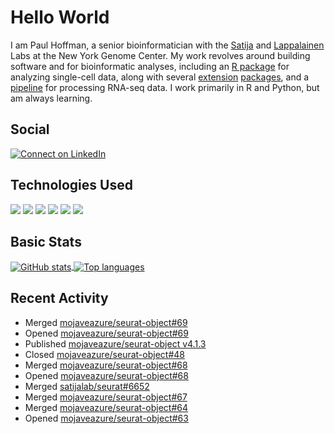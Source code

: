 
<!-- README.md is generated from README.Rmd. Please edit that file -->

# Hello World

I am Paul Hoffman, a senior bioinformatician with the
[Satija](https://satijalab.org) and [Lappalainen](https://tllab.org)
Labs at the New York Genome Center. My work revolves around building
software and for bioinformatic analyses, including an [R
package](https://github.com/satijalab/seurat) for analyzing single-cell
data, along with several
[extension](https://github.com/satijalab/seurat-data)
[packages](https://github.com/mojaveazure/seurat-disk), and a
[pipeline](https://github.com/LappalainenLab/RNApipeline) for processing
RNA-seq data. I work primarily in R and Python, but am always learning.

## Social

<!-- badges: start -->

[![Connect on
LinkedIn](https://img.shields.io/badge/--linkedin?label=LinkedIn&logo=LinkedIn&style=social)](https://www.linkedin.com/in/pauljhoffman)

<!-- badges: end -->

## Technologies Used

<!-- badges: start -->

![](https://img.shields.io/badge/r-%23276DC3.svg?&logo=r&logoColor=white)
![](https://img.shields.io/badge/python%20-%2314354C.svg?&logo=python&logoColor=white)
![](https://img.shields.io/badge/markdown-%23000000.svg?&logo=markdown&logoColor=white)
![](https://img.shields.io/badge/git%20-%23F05033.svg?&logo=git&logoColor=white)
![](https://img.shields.io/badge/github%20-%23121011.svg?&logo=github&logoColor=white)
![](https://img.shields.io/badge/docker%20-%230db7ed.svg?&logo=docker&logoColor=white)
<!-- ![](https://img.shields.io/badge/Google%20Cloud%20-%234285F4.svg?&logo=google-cloud&logoColor=white) -->
<!-- badges: end -->

## Basic Stats

<a href="https://github.com/anuraghazra/github-readme-stats">
<img align="center" src="https://github-readme-stats.vercel.app/api?username=mojaveazure&count_private=true&show_icons=true" alt="GitHub stats" />
</a> <a href="https://github.com/anuraghazra/github-readme-stats">
<img align="center" src="https://github-readme-stats.vercel.app/api/top-langs?username=mojaveazure&layout=compact" alt= "Top languages" />
</a>

## Recent Activity

- Merged
  [mojaveazure/seurat-object#69](https://github.com/mojaveazure/seurat-object/pull/69)
- Opened
  [mojaveazure/seurat-object#69](https://github.com/mojaveazure/seurat-object/pull/69)
- Published [mojaveazure/seurat-object
  v4.1.3](https://github.com/mojaveazure/seurat-object/releases/tag/v4.1.3)
- Closed
  [mojaveazure/seurat-object#48](https://github.com/mojaveazure/seurat-object/issues/48)
- Merged
  [mojaveazure/seurat-object#68](https://github.com/mojaveazure/seurat-object/pull/68)
- Opened
  [mojaveazure/seurat-object#68](https://github.com/mojaveazure/seurat-object/pull/68)
- Merged
  [satijalab/seurat#6652](https://github.com/satijalab/seurat/pull/6652)
- Merged
  [mojaveazure/seurat-object#67](https://github.com/mojaveazure/seurat-object/pull/67)
- Merged
  [mojaveazure/seurat-object#64](https://github.com/mojaveazure/seurat-object/pull/64)
- Opened
  [mojaveazure/seurat-object#63](https://github.com/mojaveazure/seurat-object/pull/63)
